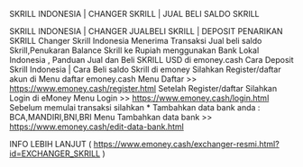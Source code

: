 SKRILL INDONESIA | CHANGER SKRILL | JUAL BELI SALDO SKRILL



SKRILL INDONESIA | CHANGER JUALBELI SKRILL | DEPOSIT PENARIKAN SKRILL
Changer Skrill Indonesia Menerima Transaksi Jual beli saldo Skrill,Penukaran Balance Skrill ke Rupiah menggunakan Bank Lokal Indonesia , Panduan Jual dan Beli SKRILL USD di emoney.cash
Cara Deposit Skrill Indonesia | Cara Beli saldo Skrill di emoney
Silahkan Register/daftar akun di Menu daftar emoney.cash
Menu Daftar >> https://www.emoney.cash/register.html
Setelah Register/daftar Silahkan Login di eMoney
Menu Login >> https://www.emoney.cash/login.html
Sebelum memulai transaksi silahkan * Tambahkan data bank anda : BCA,MANDIRI,BNI,BRI
Menu Tambahkan data bank >> https://www.emoney.cash/edit-data-bank.html



INFO LEBIH LANJUT ( https://www.emoney.cash/exchanger-resmi.html?id=EXCHANGER_SKRILL  )

